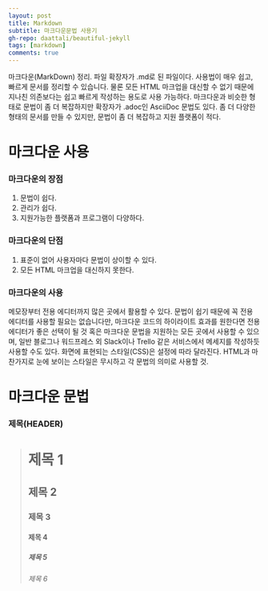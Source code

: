 ```yaml
---
layout: post
title: Markdown
subtitle: 마크다운문법 사용기
gh-repo: daattali/beautiful-jekyll
tags: [markdown]
comments: true
---
```


마크다운(MarkDown) 정리. 
파일 확장자가 .md로 된 파일이다. 사용법이 매우 쉽고, 빠르게 문서를 정리할 수 있습니다.
물론 모든 HTML 마크업을 대신할 수 없기 때문에 지나친 의존보다는 쉽고 빠르게 작성하는 용도로 사용 가능하다.
마크다운과 비슷한 형태로 문법이 좀 더 복잡하지만 확장자가 .adoc인 AsciiDoc 문법도 있다. 좀 더 다양한 형태의 문서를 만들 수 있지만, 문법이 좀 더 복잡하고 지원 플랫폼이 적다.


마크다운 사용
======

### 마크다운의 장점
1. 문법이 쉽다. 
2. 관리가 쉽다. 
3. 지원가능한 플랫폼과 프로그램이 다양하다. 
 
### 마크다운의 단점
1. 표준이 없어 사용자마다 문법이 상이할 수 있다. 
2. 모든 HTML 마크업을 대신하지 못한다. 

### 마크다운의 사용 
메모장부터 전용 에디터까지 많은 곳에서 활용할 수 있다. 
문법이 쉽기 때문에 꼭 전용 에디터를 사용할 필요는 없습니다만, 마크다운 코드의 하이라이트 효과를 원한다면 전용 에디터가 좋은 선택이 될 것 
혹은 마크다운 문법을 지원하는 모든 곳에서 사용할 수 있으며, 일반 블로그나 워드프레스 외 Slack이나 Trello 같은 서비스에서 메세지를 작성하듯 사용할 수도 있다. 
화면에 표현되는 스타일(CSS)은 설정에 따라 달라진다. 
HTML과 마찬가지로 눈에 보이는 스타일은 무시하고 각 문법의 의미로 사용할 것. 


마크다운 문법
======

### 제목(HEADER)

> # 제목 1
> ## 제목 2
> ### 제목 3
> #### 제목 4
> ##### 제목 5
> ###### 제목 6
